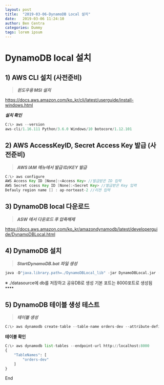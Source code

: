 ```yaml
---
layout: post
title:  "2019-03-06-DynamoDB Local 설치"
date:   2019-03-06 11:24:10
author: Ben Centra
categories: Dummy
tags: lorem ipsum
---
```


# DynamoDB local 설치

## 1) AWS CLI 설치 (사전준비)

>***윈도우용 MSI 설치***

https://docs.aws.amazon.com/ko_kr/cli/latest/userguide/install-windows.html

***설치 확인***
```python
C:\> aws --version
aws-cli/1.16.111 Python/3.6.0 Windows/10 botocore/1.12.101
```

## 2) AWS AccessKeyID, Secret Access Key 발급 (사전준비)

>***AWS IAM 메뉴에서 발급 ID/KEY 발급***
```java
C:\> aws configure
AWS Access Key ID [None]:<Access Key> //발급받은 ID 입력
AWS Secret ccess Key ID [None]:<Secret Key> //발급받은 Key 입력
Defauly region name [] : ap-norteast-2 //리젼 입력
```

## 3) DynamoDB local 다운로드

>***ASW 에서 다운로드 후 압축해제***

https://docs.aws.amazon.com/ko_kr/amazondynamodb/latest/developerguide/DynamoDBLocal.html

## 4) DynamoDB 설치

>***StartDynamoDB.bat 파일 생성***
```python
java -D"java.library.path=./DynamoDBLocal_lib" -jar DynamoDBLocal.jar -dbPath ./datasource -sharedDb
```
※ ./datasource에 db를 저장하고 공유DB로 생성
기본 포트는 8000포트로 생성됨****


## 5) DynamoDB 테이블 생성 테스트
>***테이블 생성***
```python
C:\> aws dynamodb create-table --table-name orders-dev --attribute-definitions AttributeName=id,AttributeType=S AttributeName=userId,AttributeType=S --key-schema AttributeName=id,KeyType=HASH AttributeName=userId,KeyType=RANGE --provisioned-throughput ReadCapacityUnits=1,WriteCapacityUnits=1 --endpoint-url http://localhost:8000
```

****테이블 확인****
```python
C:\> aws dynamodb list-tables --endpoint-url http://localhost:8000
{
    "TableNames": [
        "orders-dev"
    ]
}
```
End
